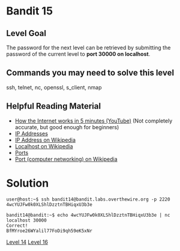 <h1>Bandit 15</h1>

<h2 id="level-goal">Level Goal</h2>
<p>The password for the next level can be retrieved by submitting the
password of the current level to <strong>port 30000 on localhost</strong>.</p>

<h2 id="commands-you-may-need-to-solve-this-level">Commands you may need to solve this level</h2>
<p>ssh, telnet, nc, openssl, s_client, nmap</p>

<h2 id="helpful-reading-material">Helpful Reading Material</h2>
<ul>
  <li><a href="https://www.youtube.com/watch?v=7_LPdttKXPc">How the Internet works in 5 minutes (YouTube)</a> (Not completely
accurate, but good enough for beginners)</li>
  <li><a href="http://computer.howstuffworks.com/web-server5.htm">IP Addresses</a></li>
  <li><a href="https://en.wikipedia.org/wiki/IP_address">IP Address on Wikipedia</a></li>
  <li><a href="https://en.wikipedia.org/wiki/Localhost">Localhost on Wikipedia</a></li>
  <li><a href="http://computer.howstuffworks.com/web-server8.htm">Ports</a></li>
  <li><a href="https://en.wikipedia.org/wiki/Port_(computer_networking)">Port (computer networking) on Wikipedia</a></li>
</ul>


<h1>Solution</h1>

```
user@host:~$ ssh bandit14@bandit.labs.overthewire.org -p 2220
4wcYUJFw0k0XLShlDzztnTBHiqxU3b3e

bandit14@bandit:~$ echo 4wcYUJFw0k0XLShlDzztnTBHiqxU3b3e | nc localhost 30000
Correct!
BfMYroe26WYalil77FoDi9qh59eK5xNr
```

<a href="bandit14.md">Level 14</a>
<a href="bandit16.md">Level 16</a>
